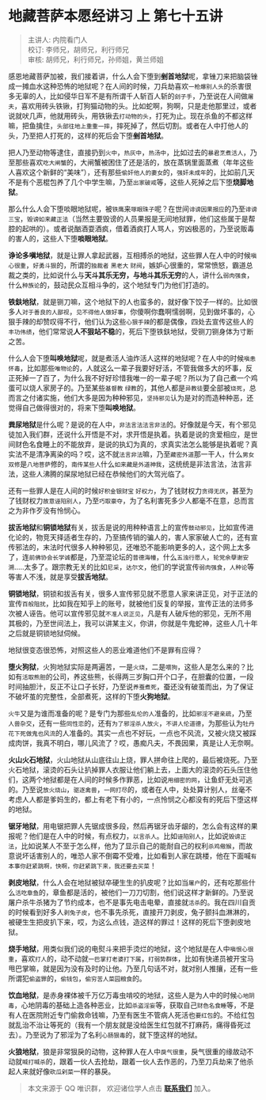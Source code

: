 # 地藏菩萨本愿经讲习 上 第七十五讲

> 主讲人: 内院看门人 <br />
> 校订: 李师兄，胡师兄，利行师兄 <br />
> 审核: 胡师兄，利行师兄，孙师姐，黄兰师姐 <br />

感恩地藏菩萨加被，我们接着讲，什么人会下堕到**剉首地狱**呢，拿锉刀来把脑袋锉成一摊血水这种恐怖的地狱呢？在人间的时候，刀兵劫喜欢`一枪爆别人头`的杀害很多无辜的人，比如侵华日军不是有所谓千人斩百人斩的`刽子手`，乃至说在人间做`屠夫`，喜欢用砖头铁锹，打狗猫动物的头。比如蛇啊，狗啊，只是走他那里过，或者说就吠几声，他就用砖头，用铁锹去`打动物的头`，打死为止。现在杀鱼的不都这样嘛，把鱼擒住，`头部往地上重重一摔`，摔死掉了，然后切割。或者在人中打他人的头，乃至把人打死的，这样的死后会下堕**剉首地狱**。

把人乃至动物等逮住，直接扔到`火中`，`热灰中`，`热汤中`，比如过去的`暴君烹煮活人`，乃至那些喜欢`吃大闸蟹`的，大闸蟹被困住了还是活的，放在蒸锅里面蒸煮（年年这些人喜欢这个新鲜的“美味”），还有那些`偷奸他人的妻女`的，`强奸未成年`的，比如前几天不是有个恶棍包养了几个中学生嘛，乃至`出家破戒`等，这些人死掉之后下堕**烧脚地狱**。

那么什么人会下堕啖眼地狱呢，被`铁鹰`来`啄眼珠子`呢？在世间`诽谤因果报应`的乃至`诽谤三宝`，`毁谤如来藏正法`（当然主要毁谤的人员果报是无间地狱罪，他们这些属于是帮腔的起哄的）。或者说酗酒耍酒疯，借着酒疯打人骂人，穷凶极恶的，乃至说贩毒的害人的，这些人下堕**啖眼地狱**。

**诤论多嗔地狱**，就是让罪人拿起武器，互相搏杀的地狱，这些罪人在人中的时候`嗔心很重`，`好勇斗狠`的，所谓的`独裁者` `黑老大` `财阀`，嫉妒心很重的，常常愤怒，霸道总裁之类的，比如说什么与**天斗其乐无穷，与地斗其乐无穷**的人，讲什么`弱肉强食`，什么`种族论`的，鼓动民众互相斗争的，这个地狱专门为他们打造的。

**铁鈇地狱**，就是铡刀嘛，这个地狱下的人也蛮多的，就好像下饺子一样的。比如很多人`对于善良的人鄙视`，`见不得他人做好事`，你傻啊你蠢啊懦弱啊，见到做坏事的，心狠手辣的却赞叹得不行，他们认为这些`心狠手辣`的都是偶像，四处去宣传这些人的`丰功伟绩`，他们常常说**人不狠站不稳**的，死后下堕铁鈇地狱，受铡刀铡身体为寸断之苦。

什么人会下堕**叫唤地狱**呢，就是煮活人油炸活人这样的地狱呢？在人中的时候`嗔恚怀毒`，比如那些`唯物论`的，人就这么一辈子我要好好活，不管我做多大的坏事，反正死掉一了百了，为什么我不好好珍惜我唯一的一辈子呢？所以为了自己煮一个鸡蛋可以烧人家房子的。乃至某些`基督教` `绿教`的，其他人都是`异教徒`要全部被`烧死`，总而言之付诸实施，他们大多是因为种种邪见，`坚持邪见`认为是对的而造种种恶，还觉得自己做得很对的，将来下堕**叫唤地狱**。

**粪尿地狱**是什么呢？是说的在人中，`非法言法法言非法`的。好像就是今天，有个邪见徒加入我们群，还说什么开悟是不对，求开悟是执着。执着是说的贪爱相应，是世间财色名食睡上的不能放弃，是说的执幻为真的，求真实法怎么能够是执着呢？真实法不是清净离染的吗？哎，这不就`法言非法`嘛，乃至`藏密外道`那一干人，什么`男女双修`是`八地菩萨`修的，`南传某些人`什么`如来藏是外道神我`，这统统是非法言法，法言非法，这些人沸腾的屎尿地狱已经在恭候他们的大驾光临了。

还有一些罪人是在人间的时候`好积金银财宝` `好权力`，为了钱财权力`贪得无厌`，甚至为了钱财权力`故意诬陷别人`，乃至`巧取豪夺`，为了名利害死多少人都毫不在意，总而言之为非作歹没有怜悯心。

**拔舌地狱**和**铜锁地狱**有关，拔舌是说的用种种语言上的宣传`鼓动邪见`，比如宣传进化论的，物竞天择适者生存的，乃至搞传销的骗人的，害人家家破人亡的，还有宣传邪法的，末法时代很多人种种邪见，还唯恐不能影响更多的人，这个网上太多了，连`前佛协会长学诚`都是，乃至混论坛的`普德海幢`，什么`五浊行愿人`，`轮党余孽谢安溯`.....太多了。跟宗教无关的比如`尼采`，`达尔文`，他们的学说宣传`弱肉强食`，`人种论`等等害人不浅，就是享受**拔舌地狱**。

**铜锁地狱**，铜锁和拔舌有关，很多人宣传邪见就不愿意人家来讲正见，对于正法的宣传`百般阻扰`，比如我在知乎上的账号，就被他们反复的举报，宣传正法的法师多次被人诬告。他可以宣传邪见就`不准人说正见`，凡是有人破斥他的邪见，无所不用其极的，乃至世间法上，我可以讲某主义，你讲，你就是牛鬼蛇神，这些人几十年之后就是铜锁地狱伺候。

地狱很变态很恐怖，对照这些人的恶业难道他们不是罪有应得？

**堕火狗狱**，火狗地狱实际是两遍苦，一是`火烧`，二是`喂狗`，这些人是怎么来的？比如有`活取熊胆`的公司，养这些熊，长得两三岁胸口开个口子，在胆囊的位置，一段时间抽胆汁，反正不让口子长好，乃至说`养蚕煮死`，蚕还没有破茧而出，为了保证不破坏茧的完整性，全部煮死，这样的下堕**火狗地狱**。

`火牛`又是为谁而准备的呢？是专门为那些`乱伦的人`准备的，比如`邪淫不避亲疏`，乃至`人兽杂交`，还有一些`同性恋`的，还有`为了邪淫杀人放火`，`不讲人伦道德`，为那些认为`牡丹花下死做鬼也风流`的人准备的。其实一点也不好玩，一点也不风流，又被火烧又被踩成肉饼，我真不明白，哪儿风流了？哎，愚痴凡夫，不畏因果，真是让人无奈啊。

**火山火石地狱**，火山地狱从山底往山上烧，罪人拼命往上爬的，最后被烧死。乃至火石地狱，滚烫的石头让扒掉罪人衣服让他们躺上去，上面大的滚烫的石头压住他们，这两个地狱都是在人间的时候多作罪恶，比如说`用细密的网`，让鱼虾无处可逃的。乃至说`放火烧山`，`驱逐禽兽`，`一网打尽`的，或者在人中，处处算计别人，丝毫不考虑人人都是爹妈生的，都上有老下有小的，一点怜悯之心都没有的死后下堕这样的地狱。

**锯牙地狱**，用电锯把罪人先锯成很多段，然后再锯牙齿牙龈的，怎么会有这样的果报呢？他们是在人中的时候，有点权力，`以言杀人`。比如`诬陷别人`，比如说`毁谤正法`，比如说某人不至于怎么样，他为了显示自己的能耐自己的权利`杀鸡儆猴`，而故意说坏话害别人的，唯恐人家不倒霉不受难，比如看到人家在跳楼，他在下面喊`有本事你赶紧跳啊，快啊，你赶紧跳下来，我还要去买菜`！

**剥皮地狱**，什么人会在地狱被狱卒硬生生的扒皮呢？比如当`屠户`的，还有吃那些什么`活吃章鱼`的，章鱼都是活的，被他们一刀刀切割，他们说这样才新鲜的。乃至说屠户杀牛杀猪为了节约成本，也不是事先电击电晕，直接就`活杀`的。我在四川自贡的时候看到好多人`剥兔子皮`，也不事先杀死，直接开刀剥皮，兔子颤抖血淋淋的，被硬生生把皮扒下来，哎，为这么点钱，造这样的罪过！这样的死后下堕剥皮地狱。

**烧手地狱**，用类似我们说的电熨斗来把手烫烂的地狱，这个地狱是在人中`嗔恨心很重`，喜欢`打人`的，动不动就`一巴掌打老婆打下属`，`打弱势群体`，比如有快递员被开宝马甩巴掌嘛，就是因为没有及时的让他。乃至几句话不对，就对别人推攘，还有一些所谓犯`偷盗罪`的，`偷钱包`，`偷穷苦人菜园粮食`的。

**饮血地狱**，是赤身裸体被千万亿万毒虫啃咬的地狱，这些人是为人中的时候`心地阴毒`，心地阴毒的基础上造各种恶业，比如`杀盗淫妄`等，获取自己`财色名食睡`等，不是有人在医院附近专门偷救命钱嘛，乃至有医生不管病人死活也`要红包`的。不给红包就乱治不治让等死的（我有一个朋友就是没给医生红包就不打麻药，痛得昏死过去）。乃至说为了邪淫为了名利`心肠狠毒`的，就下堕这样的地狱。

**火狼地狱**，狼是非常狠戾的动物，这种罪人在人中`戾气很重`，戾气很重的缘故动不动就`喊打喊杀`的，跟着一伙人去抢劫，跟着一伙人去作恶的，乃至刀兵劫来了他杀起人来就好像`砍瓜剁菜`一样的暴戾。

> 本文来源于 QQ 唯识群， 欢迎诸位学人点击 **[联系我们](https://mp.weixin.qq.com/s/lZCfWjmLjgNR165Tx4_bCQ)** 加入。
